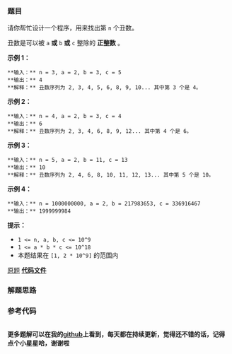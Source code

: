 ### 题目
请你帮忙设计一个程序，用来找出第 `n` 个丑数。

丑数是可以被 `a`  **或**  `b`  **或** `c` 整除的 **正整数** 。



**示例 1：**

    
    
    **输入：** n = 3, a = 2, b = 3, c = 5
    **输出：** 4
    **解释：** 丑数序列为 2, 3, 4, 5, 6, 8, 9, 10... 其中第 3 个是 4。

**示例 2：**

    
    
    **输入：** n = 4, a = 2, b = 3, c = 4
    **输出：** 6
    **解释：** 丑数序列为 2, 3, 4, 6, 8, 9, 12... 其中第 4 个是 6。
    

**示例 3：**

    
    
    **输入：** n = 5, a = 2, b = 11, c = 13
    **输出：** 10
    **解释：** 丑数序列为 2, 4, 6, 8, 10, 11, 12, 13... 其中第 5 个是 10。
    

**示例 4：**

    
    
    **输入：** n = 1000000000, a = 2, b = 217983653, c = 336916467
    **输出：** 1999999984
    



**提示：**

  * `1 <= n, a, b, c <= 10^9`
  * `1 <= a * b * c <= 10^18`
  * 本题结果在 `[1, 2 * 10^9]` 的范围内

[原题](https://leetcode-cn.com/problems/ugly-number-iii/)    **[代码文件]()**


### 解题思路




### 参考代码

```go


```




**更多题解可以在我的[github](https://github.com/LZH139/leetcode_Go)上看到，每天都在持续更新，觉得还不错的话，记得点个小星星哈，谢谢啦**
